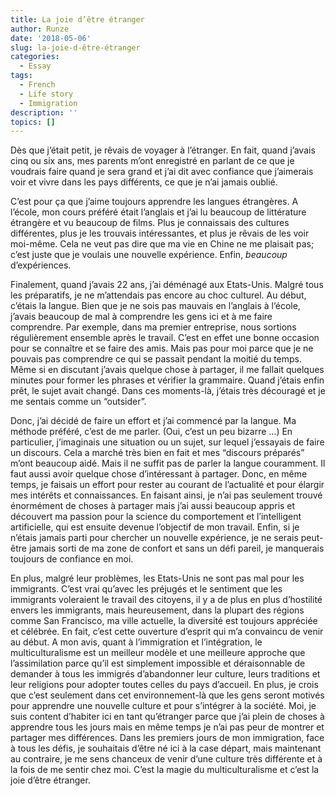 ```yaml
---
title: La joie d’être étranger
author: Runze
date: '2018-05-06'
slug: la-joie-d-être-étranger
categories:
  - Essay
tags:
  - French
  - Life story
  - Immigration
description: ''
topics: []
---
```


Dès que j’était petit, je rêvais de voyager à l’étranger. En fait, quand j’avais cinq ou six ans, mes parents m’ont enregistré en parlant de ce que je voudrais faire quand je sera grand et j’ai dit avec confiance que j’aimerais voir et vivre dans les pays différents, ce que je n’ai jamais oublié.

C’est pour ça que j’aime toujours apprendre les langues étrangères. A l’école, mon cours préféré était l’anglais et j’ai lu beaucoup de littérature étrangère et vu beaucoup de films. Plus je connaissais des cultures différentes, plus je les trouvais intéressantes, et plus je rêvais de les voir moi-même. Cela ne veut pas dire que ma vie en Chine ne me plaisait pas; c’est juste que je voulais une nouvelle expérience. Enfin, *beaucoup* d’expériences.

Finalement, quand j’avais 22 ans, j’ai déménagé aux Etats-Unis. Malgré tous les préparatifs, je ne m’attendais pas encore au choc culturel. Au début, c’étais la langue. Bien que je ne sois pas mauvais en l’anglais à l’école, j’avais beaucoup de mal à comprendre les gens ici et à me faire comprendre. Par exemple, dans ma premier entreprise, nous sortions régulièrement ensemble après le travail. C’est en effet une bonne occasion pour se connaître et se faire des amis. Mais pas pour moi parce que je ne pouvais pas comprendre ce qui se passait pendant la moitié du temps. Même si en discutant j’avais quelque chose à partager, il me fallait quelques minutes pour former les phrases et vérifier la grammaire. Quand j’étais enfin prêt, le sujet avait changé. Dans ces moments-là, j’étais très découragé et je me sentais comme un “outsider”.

Donc, j’ai décidé de faire un effort et j’ai commencé par la langue. Ma méthode préféré, c’est de me parler. (Oui, c’est un peu bizarre …) En particulier, j’imaginais une situation ou un sujet, sur lequel j’essayais de faire un discours. Cela a marché très bien en fait et mes “discours préparés” m’ont beaucoup aidé. Mais il ne suffit pas de parler la langue couramment. Il faut aussi avoir quelque chose d’intéressant à partager. Donc, en même temps, je faisais un effort pour rester au courant de l’actualité et pour élargir mes intérêts et connaissances. En faisant ainsi, je n’ai pas seulement trouvé énormément de choses à partager mais j’ai aussi beaucoup appris et découvert ma passion pour la science du comportement et l’intelligent artificielle, qui est ensuite devenue l’objectif de mon travail. Enfin, si je n’étais jamais parti pour chercher un nouvelle expérience, je ne serais peut-être jamais sorti de ma zone de confort et sans un défi pareil, je manquerais toujours de confiance en moi.

En plus, malgré leur problèmes, les Etats-Unis ne sont pas mal pour les immigrants. C’est vrai qu’avec les préjugés et le sentiment que les immigrants voleraient le travail des citoyens, il y a de plus en plus d’hostilité envers les immigrants, mais heureusement, dans la plupart des régions comme San Francisco, ma ville actuelle, la diversité est toujours appréciée et célébrée. En fait, c’est cette ouverture d’esprit qui m’a convaincu de venir au début. A mon avis, quant à l’immigration et l’intégration, le multiculturalisme est un meilleur modèle et une meilleure approche que l’assimilation parce qu’il est simplement impossible et déraisonnable de demander à tous les immigrés d’abandonner leur culture, leurs traditions et leur religions pour adopter toutes celles du pays d’accueil. En plus, je crois que c’est seulement dans cet environnement-là que les gens seront motivés pour apprendre une nouvelle culture et pour s’intégrer à la société. Moi, je suis content d’habiter ici en tant qu’étranger parce que j’ai plein de choses à apprendre tous les jours mais en même temps je n’ai pas peur de montrer et partager mes différences. Dans les premiers jours de mon immigration, face à tous les défis, je souhaitais d’être né ici à la case départ, mais maintenant au contraire, je me sens chanceux de venir d’une culture très différente et à la fois de me sentir chez moi. C’est la magie du multiculturalisme et c’est la joie d’être étranger.
